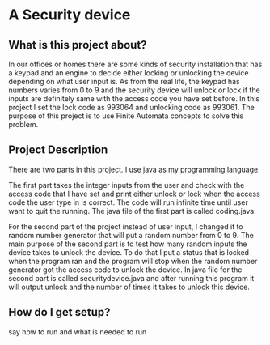 # A Security device

## What is this project about?
In our offices or homes there are some kinds of security installation that has a keypad and an engine to decide either locking or unlocking the device depending on what user input is. As from the real life, the keypad has numbers varies from 0 to 9 and the security device will unlock or lock if the inputs are definitely same with the access code you have set before. In this project I set the lock code as 993064 and unlocking code as 993061. The purpose of this project is to use Finite Automata concepts to solve this problem. 
## Project Description
There are two parts in this project. I use java as my programming language. 

The first part takes the integer inputs from the user and check with the access code that I have set and print either unlock or lock when the access code the user type in is correct. The code will run infinite time until user want to quit the running. The java file of the first part is called coding.java.

For the second part of the project instead of user input, I changed it to random number generator that will put a random number from 0 to 9. The main purpose of the second part is to test how many random inputs the device takes to unlock the device. To do that I put a status that is locked when the program ran and the program will stop when the random number generator got the access code to unlock the device. In java file for the second part is called securitydevice.java and after running this program it will output unlock and the number of times it takes to unlock this device. 
 
## How do I get setup?
say how to run and what is needed to run
